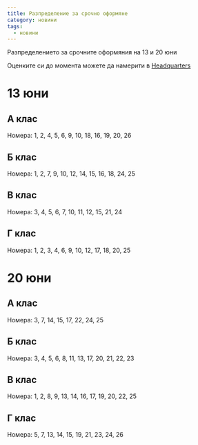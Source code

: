 ```yaml
---
title: Разпределение за срочно оформяне
category: новини
tags:
  - новини
---
```


Разпределението за срочните оформяния на 13 и 20 юни

Оценките си до момента можете да намерити в [Headquarters](https://docs.google.com/spreadsheets/d/1qaNobCIZg1_QVpN74V2R2-hbjfGFXCWuwufjUr7WF4o/edit#gid=524817967)

# 13 юни

## А клас
Номера: 1, 2, 4, 5, 6, 9, 10, 18, 16, 19, 20, 26

## Б клас
Номера: 1, 2, 7, 9, 10, 12, 14, 15, 16, 18, 24, 25

## В клас
Номера: 3, 4, 5, 6, 7, 10, 11, 12, 15, 21, 24

## Г клас
Номера: 1, 2, 3, 4, 6, 9, 10, 12, 17, 18, 20, 25


# 20 юни

## А клас
Номера: 3, 7, 14, 15, 17, 22, 24, 25

## Б клас
Номера: 3, 4, 5, 6, 8, 11, 13, 17, 20, 21, 22, 23

## В клас
Номера: 1, 2, 8, 9, 13, 14, 16, 17, 19, 20, 22, 25

## Г клас
Номера: 5, 7, 13, 14, 15, 19, 21, 23, 24, 26
